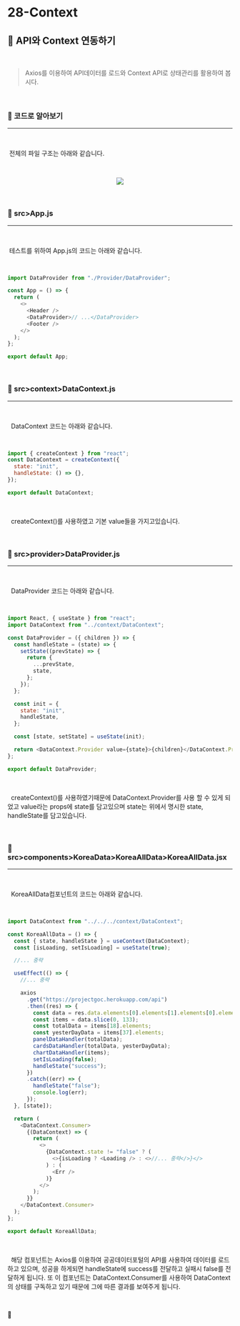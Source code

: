 # 28-Context

## 🙏 API와 Context 연동하기

<br/>

> Axios를 이용하여 API데이터를 로드와 Context API로 상태관리를 활용하여 봅시다.

<br/>

### 👀 코드로 알아보기

---

<br/>

&nbsp;전체의 파일 구조는 아래와 같습니다.

<br/>

<p align="center"><img src="https://img1.daumcdn.net/thumb/R1280x0/?scode=mtistory2&fname=https%3A%2F%2Fblog.kakaocdn.net%2Fdn%2Fdfp75X%2Fbtq11LVWTkj%2FMbqhG7UMX1y1MYiKFKtD31%2Fimg.png"/></p>

<br/>

### 📂 src>App.js

---

<br/>

&nbsp;테스트를 위하여 App.js의 코드는 아래와 같습니다.

<br/>

```js
import DataProvider from "./Provider/DataProvider";

const App = () => {
  return (
    <>
      <Header />
      <DataProvider>// ...</DataProvider>
      <Footer />
    </>
  );
};

export default App;
```

<br/>

### 📂 src>context>DataContext.js

---

<br/>

&nbsp; DataContext 코드는 아래와 같습니다.

<br/>

```js
import { createContext } from "react";
const DataContext = createContext({
  state: "init",
  handleState: () => {},
});

export default DataContext;
```

<br/>

&nbsp; createContext()를 사용하였고 기본 value들을 가지고있습니다.

<br/>

### 📂 src>provider>DataProvider.js

---

<br/>

&nbsp; DataProvider 코드는 아래와 같습니다.

<br/>

```js
import React, { useState } from "react";
import DataContext from "../context/DataContext";

const DataProvider = ({ children }) => {
  const handleState = (state) => {
    setState((prevState) => {
      return {
        ...prevState,
        state,
      };
    });
  };

  const init = {
    state: "init",
    handleState,
  };

  const [state, setState] = useState(init);

  return <DataContext.Provider value={state}>{children}</DataContext.Provider>;
};

export default DataProvider;
```

<br/>

&nbsp; createContext()를 사용하였기때문에 DataContext.Provider를 사용 할 수 있게 되었고 value라는 props에 state를 담고있으며 state는 위에서 명시한 state, handleState를 담고있습니다.

<br/>

### 📂 src>components>KoreaData>KoreaAllData>KoreaAllData.jsx

---

<br/>

&nbsp; KoreaAllData컴포넌트의 코드는 아래와 같습니다.

<br/>

```js
import DataContext from "../../../context/DataContext";

const KoreaAllData = () => {
  const { state, handleState } = useContext(DataContext);
  const [isLoading, setIsLoading] = useState(true);

  //... 중략

  useEffect(() => {
    //... 중략

    axios
      .get("https://projectgoc.herokuapp.com/api")
      .then((res) => {
        const data = res.data.elements[0].elements[1].elements[0].elements;
        const items = data.slice(0, 133);
        const totalData = items[18].elements;
        const yesterDayData = items[37].elements;
        panelDataHandler(totalData);
        cardsDataHandler(totalData, yesterDayData);
        chartDataHandler(items);
        setIsLoading(false);
        handleState("success");
      })
      .catch((err) => {
        handleState("false");
        console.log(err);
      });
  }, [state]);

  return (
    <DataContext.Consumer>
      {(DataContext) => {
        return (
          <>
            {DataContext.state != "false" ? (
              <>{isLoading ? <Loading /> : <>//... 중략</>}</>
            ) : (
              <Err />
            )}
          </>
        );
      }}
    </DataContext.Consumer>
  );
};

export default KoreaAllData;
```

<br/>

&nbsp; 해당 컴포넌트는 Axios를 이용하여 공공데이터포털의 API를 사용하여 데이터를 로드하고 있으며, 성공을 하게되면 handleState에 success를 전달하고 실패시 false를 전달하게 됩니다. 또 이 컴포넌트는 DataContext.Consumer를 사용하여 DataContext의 상태를 구독하고 있기 때문에 그에 따른 결과를 보여주게 됩니다.

<br/>

👋
